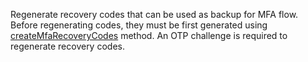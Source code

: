 Regenerate recovery codes that can be used as backup for MFA flow.
Before regenerating codes, they must be first generated using [createMfaRecoveryCodes](/docs/references/cloud/client-web/account#createMfaRecoveryCodes) method.
An OTP challenge is required to regenerate recovery codes.
